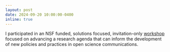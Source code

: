 ```yaml
---
layout: post
date: 2024-09-20 10:00:00-0400
inline: true
---
```

I participated in an NSF funded, solutions focused, invitation-only [workshop](https://access-to-science.pubpub.org/pub/httpsaccess-to-sciencepubpuborgpubkusmz439/release/37) focused on advancing a research agenda that can inform the development of new policies and practices in open science communications.